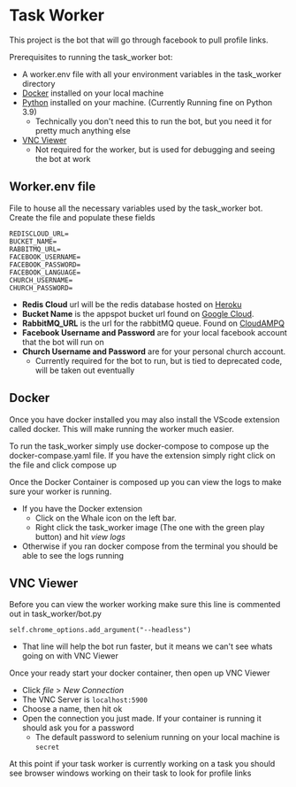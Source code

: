 # Task Worker

This project is the bot that will go through facebook to pull profile links.

Prerequisites to running the task_worker bot:
- A worker.env file with all your environment variables in the task_worker directory
- [Docker](https://docs.docker.com/get-docker/) installed on your local machine
- [Python](https://www.python.org/downloads/) installed on your machine. (Currently Running fine on Python 3.9)
  - Technically you don't need this to run the bot, but you need it for pretty much anything else
- [VNC Viewer](https://www.realvnc.com/en/connect/download/viewer/)
  - Not required for the worker, but is used for debugging and seeing the bot at work

## Worker.env file
File to house all the necessary variables used by the task_worker bot. Create the file and populate these fields
```
REDISCLOUD_URL=
BUCKET_NAME=
RABBITMQ_URL=
FACEBOOK_USERNAME=
FACEBOOK_PASSWORD=
FACEBOOK_LANGUAGE=
CHURCH_USERNAME=
CHURCH_PASSWORD=
```

- **Redis Cloud** url will be the redis database hosted on [Heroku](https://dashboard.heroku.com/apps)
- **Bucket Name** is the appspot bucket url found on [Google Cloud](https://console.cloud.google.com/storage/browser?project=eighth-vehicle-287322).
- **RabbitMQ_URL** is the url for the rabbitMQ queue. Found on [CloudAMPQ](https://customer.cloudamqp.com/)
- **Facebook Username and Password** are for your local facebook account that the bot will run on
- **Church Username and Password** are for your personal church account. 
  - Currently required for the bot to run, but is tied to deprecated code, will be taken out eventually

## Docker
Once you have docker installed you may also install the VScode extension called docker. This will make running the worker much easier.

To run the task_worker simply use docker-compose to compose up the docker-compase.yaml file. 
If you have the extension simply right click on the file and click compose up

Once the Docker Container is composed up you can view the logs to make sure your worker is running.
- If you have the Docker extension
  - Click on the Whale icon on the left bar.
  - Right click the task_worker image (The one with the green play button) and hit *view logs*
- Otherwise if you ran docker compose from the terminal you should be able to see the logs running

## VNC Viewer
Before you can view the worker working make sure this line is commented out in task_worker/bot.py

`self.chrome_options.add_argument("--headless")`
- That line will help the bot run faster, but it means we can't see whats going on with VNC Viewer

Once your ready start your docker container, then open up VNC Viewer
- Click *file* > *New Connection*
- The VNC Server is `localhost:5900`
- Choose a name, then hit ok
- Open the connection you just made. If your container is running it should ask you for a password
  - The default password to selenium running on your local machine is `secret`

At this point if your task worker is currently working on a task you should see browser windows working on their task to look for profile links
